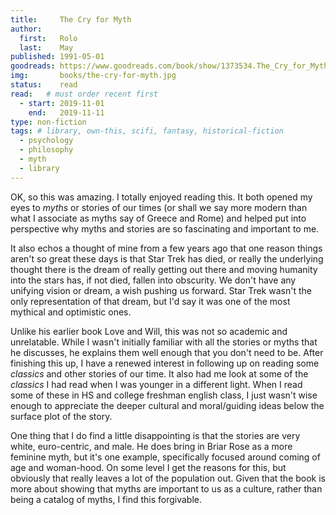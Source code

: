 ```yaml
---
title:     The Cry for Myth
author: 
  first:   Rolo
  last:    May
published: 1991-05-01 
goodreads: https://www.goodreads.com/book/show/1373534.The_Cry_for_Myth
img:       books/the-cry-for-myth.jpg
status:    read
read:   # must order recent first
  - start: 2019-11-01 
    end:   2019-11-11
type: non-fiction
tags: # library, own-this, scifi, fantasy, historical-fiction
  - psychology
  - philosophy
  - myth
  - library
---
```


OK, so this was amazing. I totally enjoyed reading this. It both opened my eyes to *myths* or stories of our times (or shall we say more modern than what I associate as myths say of Greece and Rome) and helped put into perspective why myths and stories are so fascinating and important to me. 

It also echos a thought of mine from a few years ago that one reason things aren't so great these days is that Star Trek has died, or really the underlying thought there is the dream of really getting out there and moving humanity into the stars has, if not died, fallen into obscurity. We don't have any unifying vision or dream, a wish pushing us forward. Star Trek wasn't the only representation of that dream, but I'd say it was one of the most mythical and optimistic ones.

Unlike his earlier book Love and Will, this was not so academic and unrelatable. While I wasn't initially familiar with all the stories or myths that he discusses, he explains them well enough that you don't need to be. After finishing this up, I have a renewed interest in following up on reading some *classics* and other stories of our time. It also had me look at some of the *classics* I had read when I was younger in a different light. When I read some of these in HS and college freshman english class, I just wasn't wise enough to appreciate the deeper cultural and moral/guiding ideas below the surface plot of the story.

One thing that I do find a little disappointing is that the stories are very white, euro-centric, and male. He does bring in Briar Rose as a more feminine myth, but it's one example, specifically focused around coming of age and woman-hood. On some level I get the reasons for this, but obviously that really leaves a lot of the population out. Given that the book is more about showing that myths are important to us as a culture, rather than being a catalog of myths, I find this forgivable. 

